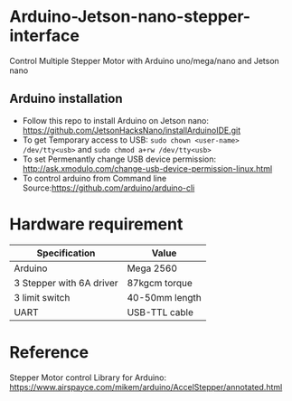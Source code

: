 # Arduino-Jetson-nano-stepper-interface
Control Multiple Stepper Motor with Arduino uno/mega/nano and Jetson nano


## Arduino installation
  - Follow this repo to install Arduino on Jetson nano: https://github.com/JetsonHacksNano/installArduinoIDE.git
  - To get Temporary access to USB: `sudo chown <user-name> /dev/tty<usb>` and `sudo chmod a+rw /dev/tty<usb>`
  - To set Permenantly change USB device permission: http://ask.xmodulo.com/change-usb-device-permission-linux.html
  - To control arduino from Command line Source:https://github.com/arduino/arduino-cli
  
# Hardware requirement

| Specification | Value |
| ------------- | ------------- |
| Arduino | Mega 2560 |
| 3 Stepper with 6A driver  |87kgcm torque |
| 3 limit switch | 40-50mm length |
| UART | USB-TTL cable |

# Reference 
Stepper Motor control Library for Arduino: https://www.airspayce.com/mikem/arduino/AccelStepper/annotated.html
